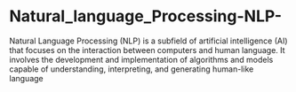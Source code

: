 # Natural_language_Processing-NLP-
Natural Language Processing (NLP) is a subfield of artificial intelligence (AI) that focuses on the interaction between computers and human language. It involves the development and implementation of algorithms and models capable of understanding, interpreting, and generating human-like language
